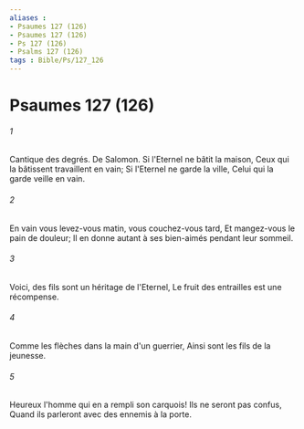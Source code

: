 ```yaml
---
aliases : 
- Psaumes 127 (126)
- Psaumes 127 (126)
- Ps 127 (126)
- Psalms 127 (126)
tags : Bible/Ps/127_126
---
```


# Psaumes 127 (126)

###### 1
Cantique des degrés. De Salomon. Si l'Eternel ne bâtit la maison, Ceux qui la bâtissent travaillent en vain; Si l'Eternel ne garde la ville, Celui qui la garde veille en vain.
###### 2
En vain vous levez-vous matin, vous couchez-vous tard, Et mangez-vous le pain de douleur; Il en donne autant à ses bien-aimés pendant leur sommeil.
###### 3
Voici, des fils sont un héritage de l'Eternel, Le fruit des entrailles est une récompense.
###### 4
Comme les flèches dans la main d'un guerrier, Ainsi sont les fils de la jeunesse.
###### 5
Heureux l'homme qui en a rempli son carquois! Ils ne seront pas confus, Quand ils parleront avec des ennemis à la porte.
